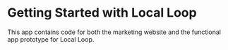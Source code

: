 # Getting Started with Local Loop

This app contains code for both the marketing website and the functional app prototype for Local Loop.

